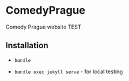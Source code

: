 # ComedyPrague
Comedy Prague website TEST

## Installation

* `bundle`

* `bundle exec jekyll serve` - for local testing
